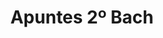---
title: "Apuntes 2º Bach"  # Add a page title.
summary: "Apuntes de Física y Química de 2º Bach."  # Add a page description.
type: "widget_page"  # Page type is a Widget Page
url: "recursos-fisica-quimica/apuntes/2bach"
---